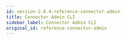 ```yaml
---
id: version-2.6.4-reference-connector-admin
title: Connector Admin CLI
sidebar_label: Connector Admin CLI
original_id: reference-connector-admin
---
```


